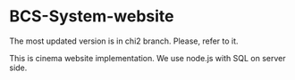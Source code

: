# BCS-System-website
The most updated version is in chi2 branch. Please, refer to it.

This is cinema website implementation. 
We use node.js with SQL on server side. 
